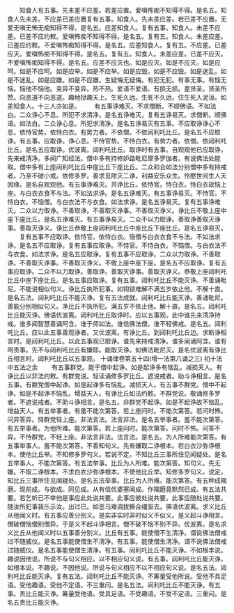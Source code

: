 <!-- { "loadSidebar": true } -->
　　知食人有五事。先未差不应差。若差应置。爱嗔怖痴不知得不得。是名五。知食人先未差。不应差已差应置复有五事。知食人。先未差应差。若已差不应置。无爱无嗔无怖无痴知得不得。是名五。应差知食人。复有五事。知食人。未差不应差。已差不应约敕。爱嗔怖痴不知得不得。是名五。复有五。知食人。未差应差。已差应约敕。不爱嗔怖痴知得不得。是名五。应差知食人。复有五。不应差。已差应灭。爱嗔怖痴不知得不得。是名五。复有五。知食人。未差应差。已差不应灭。不爱嗔怖痴知得不得。是名五。应差不应灭也。如是应灭。如是不应灭。如是应呵。如是不应呵。如是应举。如是不应举。如是应毁。如是不应毁。如是迷乱。如是不迷乱。如是应嫌。如是不应嫌。生疑悔无疑悔。有犯无犯。有事无事。有恼无恼。恼他不恼他。变异不变异。热不热。爱语不爱语。有损无损。差贤圣。贤圣所赞。向恶道不向恶道。趣地狱趣天上。生死久远。生死不久远。住生死入泥洹。如差知食人。十三人亦如是。
　　有五事诤难灭。不求僧断。不顺佛语。不如法白。二众诤心不息。所犯不求清净。是名五诤难灭。复有五诤易灭。求僧断。顺佛语。如法白。二众诤心息。所犯求清净。是名五诤易灭有五事。不应取诤诤心不息。依恃官势。依恃白衣。有势力者。不依僧。不依闼利吒比丘。是名五不应取诤。有五事。应取诤。诤心息。不恃官势。不恃白衣。有势力者。依僧。依闼利吒比丘。是名五应取诤。优波离。闼利吒比丘。取诤时有五事。自观观他已应取诤。先来戒清净。多闻广知经法。僧中多有持修妒路毗尼摩多罗伽者。有说佛法处能取。僧中多有上座闼利吒比丘中座比丘下座比丘。二众和合如法分别僧中多有持戒者。乃至不破小戒。依修多罗。善求觅除灭二诤。利益安乐众生。怜愍世间生人天因缘。是名自观观他。有五事诤难灭。共诤比丘。依恃官。恃白衣。恃白衣故恼上座。与白衣衣食不与法。不如法求诤。是名五诤难灭。有五事诤易灭。不恃官。不恃白衣。不恼僧。与白衣法不与衣食。如法求诤。是名五诤易灭。复有五事诤难灭。二众以力取诤。不善取诤。不善取灭诤事。不善取灭诤义。诤比丘不敬上座中座下座比丘。是名五诤难灭。有五事诤易灭。二众不以力取诤。善取诤善取灭诤事。善取灭诤义。诤比丘恭敬上座闼利吒比丘中座比丘下座比丘。是名五诤易灭。
　　复有五事不应取诤。依恃官。依恃白衣。恼僧与白衣衣食不与法。不如法求诤。是名五不应取诤。复有五事应取诤。不恃官。不恃白衣。不恼僧。与白衣法不与衣食。如法求诤。是名五应取诤。复有五事不应取诤。二众以力取诤。不善取诤。不善取灭诤事。不善取灭诤义。不敬上座中座下座。是名五不应取诤。复有五事应取诤。二众不以力取诤。善取诤。善取灭诤事。善取灭诤义。恭敬上座闼利吒比丘中座下座比丘。是名五事应取诤。复有五事。闼利吒比丘不能灭诤。不善诵毗尼。不能说相似句义。诤比丘执所犯事。如钩锁难解不满五岁依止他。不解十直。是名五法。闼利吒比丘不能灭诤。复有五法成就。闼利吒比丘能灭诤。善诵毗尼。善能分别相似句义。净比丘不执所犯。满五岁不依止他。解十直。是名五。闼利吒比丘能灭诤。佛语优波离。闼利吒比丘取诤时。应以五事观。此中谁先来清净持戒。谁多闻智慧善诵阿含。谁于师如法。谁信佛法僧。谁不轻佛戒。是名五。闼利吒比丘。应以此五事善观诤者。又优波离。有诤比丘。到闼利吒比丘边。求断诤相言时。是闼利吒比丘。以此五事观已取诤。谁先来持戒清净。谁多闻诵阿含。谁有呵责事。先不与闼利吒比丘有嫌耶。能取灭诤。如佛法毗尼灭。是名优波离有诤比丘相言时。闼利吒比丘以五事观。
十诵律卷第五十四(增一法第八诵之三)
初十法中五法之余
　　有五事群党。能于僧中起诤。如是起诤多有恼乱。减损天人。有诤比丘以非法约敕。有群党说。轻读诵修多罗比丘。遮说戒者。助斗诤相言。是名五事。有群党僧中起诤。如是起诤多有恼乱。减损天人。有五事不群党。僧中不起诤。如是不起诤不恼乱。增益天人。有诤比丘如法约敕。不群党说。敬诵修多罗者。不遮说戒者。不助斗诤相言。是名五。非群党不起诤。如是不起诤故不恼乱。增益天人。有五举事者。有羞不能次第答。若上座问时。不能次第答。若问时怖。问异答异。恃群党轻上座。非法言法。法言非法。是名五举事者。羞不能次第答。有五举事者。为他所难。能次第答。若上座问时。能次第答。问时不怖。问答不异。不恃群党。不轻上座。非法言非法。法言法。是名五。为人所难能次第答。有五事举事人。羞不能次第答。不善知句义。先有嫌取二诤根本。若白衣沙弥诤根本。使他比丘举。不知修多罗句义。若说不定。不知比丘三事所住见闻疑处。是名五举事人。不能次第答。有五法举事。比丘为人所难。能次第答。知句义。先无嫌。不取二诤根本。不求白衣沙弥诤根本。不使他比丘举。知修多罗句义。说定。知比丘三事所住见闻疑处。是名五法举事。比丘为人所难。能次第答。有五种成羯磨。现前成。与欲成。同见成。从有信优婆塞闻成。作羯磨竟默然已成。有五法共要。若乞听已不举他是事应此处说共要。此事应彼处说共要。此事应随处说共要。随汝所犯事我乐示汝。出过已。如恶马难调拔橛合缰驱去。佛语优波离。求义比丘从他闻义时。有五事应善分别义。是实非实时非时似义不似义。是义起斗诤相言。僧破僧恼僧别僧异。于是义不起斗诤相言。僧不破不恼不别不异。优波离。是名求义比丘从他闻义时以五事善分别义。比丘有五事。能使僧不生清净。谓说佛法僧戒过不随威仪。是名五事能使僧生不清净。有五事。能使僧生清净。谓不说佛法僧戒过随威仪。是名五事能使僧生清净。有五事。闼利吒比丘不能灭诤。不如根本说。趣说因他说。所说不与句义相应。以不相应句义说。有五事。闼利吒比丘能灭诤。如根本说。不趣说。不因他说。所说与句义相应不以不相应句义说。是名五法。闼利吒比丘能灭诤。复有五法。闼利吒比丘不能灭诤。不筹量受他所说。受他不具足语。受他趣语。受他不定语。不三重问。是名五法。闼利吒比丘不能灭诤。有五事。贵比丘能灭诤。筹量受他语。受具足语。不受趣语。不受不定语。三重问。是名五贵比丘能灭诤。
